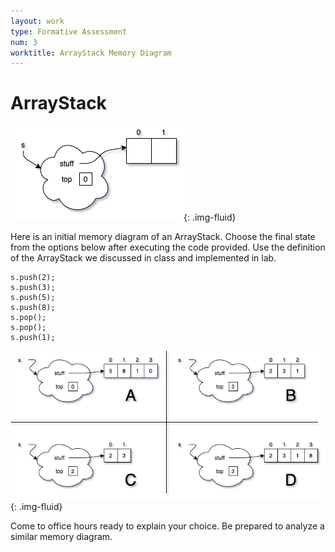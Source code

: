 ```yaml
---
layout: work
type: Formative Assessment
num: 3
worktitle: ArrayStack Memory Diagram
---
```


# ArrayStack

![ArrayStack Start](../assets/images/exam1/StackStart.png){: .img-fluid}

Here is an initial memory diagram of an ArrayStack. Choose the final state from the options below after executing the code provided. Use the definition of the ArrayStack we discussed in class and implemented in lab.

    s.push(2);
    s.push(3);
    s.push(5);
    s.push(8);
    s.pop();
    s.pop();
    s.push(1);

![ArrayStack Choices](../assets/images/exam1/arraystack.png){: .img-fluid}

Come to office hours ready to explain your choice. Be prepared to analyze a similar memory diagram.

